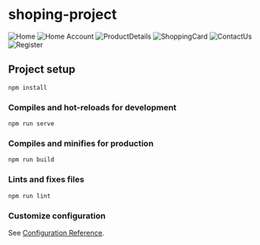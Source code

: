 # shoping-project
![Home](https://user-images.githubusercontent.com/70774724/224802748-529b6083-603d-4460-ab20-2e955456da9e.jpg)
![Home Account](https://user-images.githubusercontent.com/70774724/224802758-4d222cf6-831b-4a9b-b8ed-88c4ac19c59e.jpg)
![ProductDetails](https://user-images.githubusercontent.com/70774724/224803751-2f33160e-972a-48bb-8143-3c8307dc72de.jpg)
![ShoppingCard](https://user-images.githubusercontent.com/70774724/224803171-6e7d3086-cb18-4f2b-bca7-037e600a189f.jpg)
![ContactUs](https://user-images.githubusercontent.com/70774724/224803182-6750f8c3-84eb-4a4d-9825-df362185b704.png)
![Register](https://user-images.githubusercontent.com/70774724/224803191-13c572c6-4cfc-4b55-b1cd-07203773fbce.jpg)

## Project setup
```
npm install
```

### Compiles and hot-reloads for development
```
npm run serve
```

### Compiles and minifies for production
```
npm run build
```

### Lints and fixes files
```
npm run lint
```

### Customize configuration
See [Configuration Reference](https://cli.vuejs.org/config/).

